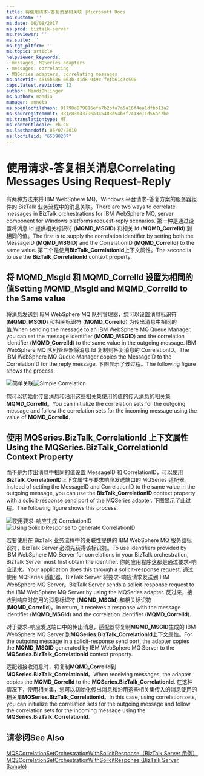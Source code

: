 ```yaml
---
title: 将使用请求-答复消息相关联 |Microsoft Docs
ms.custom: ''
ms.date: 06/08/2017
ms.prod: biztalk-server
ms.reviewer: ''
ms.suite: ''
ms.tgt_pltfrm: ''
ms.topic: article
helpviewer_keywords:
- messages, MQSeries adapters
- messages, correlating
- MQSeries adapters, correlating messages
ms.assetid: 4615b586-663b-41d8-949c-fefb6143c590
caps.latest.revision: 12
author: MandiOhlinger
ms.author: mandia
manager: anneta
ms.openlocfilehash: 91790a879816efa7b2bfa7a5a16f4ea1dfbb13a2
ms.sourcegitcommit: 381e83d43796a345488d54b3f7413e11d56ad7be
ms.translationtype: MT
ms.contentlocale: zh-CN
ms.lasthandoff: 05/07/2019
ms.locfileid: "65390207"
---
```

# <a name="correlating-messages-using-request-reply"></a><span data-ttu-id="d9af7-102">使用请求-答复相关消息</span><span class="sxs-lookup"><span data-stu-id="d9af7-102">Correlating Messages Using Request-Reply</span></span>
<span data-ttu-id="d9af7-103">有两种方法来将 IBM WebSphere MQ，Windows 平台请求-答复方案的服务器组件的 BizTalk 业务流程中的消息关联。</span><span class="sxs-lookup"><span data-stu-id="d9af7-103">There are two ways to correlate messages in BizTalk orchestrations for IBM WebSphere MQ, server component for Windows platforms request-reply scenarios.</span></span> <span data-ttu-id="d9af7-104">第一种是通过设置将消息 Id 提供相关标识符 (**MQMD_MSGID**) 和相关 Id (**MQMD_CorrelId**) 到相同的值。</span><span class="sxs-lookup"><span data-stu-id="d9af7-104">The first is to supply the correlation identifier by setting both the MessageID (**MQMD_MSGID**) and the CorrelationID (**MQMD_CorrelId**) to the same value.</span></span> <span data-ttu-id="d9af7-105">第二个是使用**BizTalk_CorrelationId**上下文属性。</span><span class="sxs-lookup"><span data-stu-id="d9af7-105">The second is to use the **BizTalk_CorrelationId** context property.</span></span>  
  
## <a name="setting-mqmdmsgid-and-mqmdcorrelid-to-the-same-value"></a><span data-ttu-id="d9af7-106">将 MQMD_MsgId 和 MQMD_CorrelId 设置为相同的值</span><span class="sxs-lookup"><span data-stu-id="d9af7-106">Setting MQMD_MsgId and MQMD_CorrelId to the Same value</span></span>  
 <span data-ttu-id="d9af7-107">将消息发送到 IBM WebSphere MQ 队列管理器，您可以设置消息标识符 (**MQMD_MSGID**) 和相关标识符 (**MQMD_CorrelId**) 为传出消息中相同的值.</span><span class="sxs-lookup"><span data-stu-id="d9af7-107">When sending the message to an IBM WebSphere MQ Queue Manager, you can set the message identifier (**MQMD_MSGID**) and the correlation identifier (**MQMD_CorrelId**) to the same value in the outgoing message.</span></span> <span data-ttu-id="d9af7-108">IBM WebSphere MQ 队列管理器将消息 Id 复制到答复消息的 CorrelationID。</span><span class="sxs-lookup"><span data-stu-id="d9af7-108">The IBM WebSphere MQ Queue Manager copies the MessageID to the CorrelationID for the reply message.</span></span> <span data-ttu-id="d9af7-109">下图显示了该过程。</span><span class="sxs-lookup"><span data-stu-id="d9af7-109">The following figure shows the process.</span></span>  
  
 <span data-ttu-id="d9af7-110">![简单关联](../core/media/bts-dev-mqsimplecorrelation.gif "BTS_Dev_MQSimpleCorrelation")</span><span class="sxs-lookup"><span data-stu-id="d9af7-110">![Simple Correlation](../core/media/bts-dev-mqsimplecorrelation.gif "BTS_Dev_MQSimpleCorrelation")</span></span>  
  
 <span data-ttu-id="d9af7-111">您可以初始化传出消息和沿用这些相关集使用的值的传入消息的相关集**MQMD_CorrelId**。</span><span class="sxs-lookup"><span data-stu-id="d9af7-111">You can initialize the correlation sets for the outgoing message and follow the correlation sets for the incoming message using the value of **MQMD_CorrelId**.</span></span>  
  
## <a name="using-the-mqseriesbiztalkcorrelationid-context-property"></a><span data-ttu-id="d9af7-112">使用 MQSeries.BizTalk_CorrelationId 上下文属性</span><span class="sxs-lookup"><span data-stu-id="d9af7-112">Using the MQSeries.BizTalk_CorrelationId Context Property</span></span>  
 <span data-ttu-id="d9af7-113">而不是为传出消息中相同的值设置 MessageID 和 CorrelationID，可以使用**BizTalk_CorrelationID**上下文属性与要求响应发送端口的 MQSeries 适配器。</span><span class="sxs-lookup"><span data-stu-id="d9af7-113">Instead of setting the MessageID and CorrelationID to the same value in the outgoing message, you can use the **BizTalk_CorrelationID** context property with a solicit-response send port of the MQSeries adapter.</span></span> <span data-ttu-id="d9af7-114">下图显示了此过程。</span><span class="sxs-lookup"><span data-stu-id="d9af7-114">The following figure shows this process.</span></span>  
  
 <span data-ttu-id="d9af7-115">![使用要求&#45;响应生成 CorrelationID](../core/media/bts-dev-mqgeneratedcorrelation.gif "BTS_Dev_MQGeneratedCorrelation")</span><span class="sxs-lookup"><span data-stu-id="d9af7-115">![Using Solicit&#45;Response to generate CorrelationID](../core/media/bts-dev-mqgeneratedcorrelation.gif "BTS_Dev_MQGeneratedCorrelation")</span></span>  
  
 <span data-ttu-id="d9af7-116">若要使用在 BizTalk 业务流程中的关联性提供的 IBM WebSphere MQ 服务器标识符，BizTalk Server 必须先获得该标识符。</span><span class="sxs-lookup"><span data-stu-id="d9af7-116">To use identifiers provided by IBM WebSphere MQ Server for correlations in your BizTalk orchestration, BizTalk Server must first obtain the identifier.</span></span> <span data-ttu-id="d9af7-117">你的应用程序这都是通过要求-响应请求。</span><span class="sxs-lookup"><span data-stu-id="d9af7-117">Your application does this through a solicit-response request.</span></span> <span data-ttu-id="d9af7-118">通过使用 MQSeries 适配器，BizTalk Server 将要求-响应请求发送到 IBM WebSphere MQ Server。</span><span class="sxs-lookup"><span data-stu-id="d9af7-118">BizTalk Server sends a solicit-response request to the IBM WebSphere MQ Server by using the MQSeries adapter.</span></span> <span data-ttu-id="d9af7-119">反过来，接收到响应时使用的消息标识符 (**MQMD_MSGId**) 和相关标识符 (**MQMD_CorrelId**)。</span><span class="sxs-lookup"><span data-stu-id="d9af7-119">In return, it receives a response with the message identifier (**MQMD_MSGId**) and the correlation identifier (**MQMD_CorrelId**).</span></span>  
  
 <span data-ttu-id="d9af7-120">对于要求-响应发送端口中的传出消息，适配器将复制**MQMD_MSGID**生成的 IBM WebSphere MQ Server 到**MQSeries.BizTalk_CorrelationId**上下文属性。</span><span class="sxs-lookup"><span data-stu-id="d9af7-120">For the outgoing message in a solicit-response send port, the adapter copies the **MQMD_MSGID** generated by IBM WebSphere MQ Server to the **MQSeries.BizTalk_CorrelationId** context property.</span></span>  
  
 <span data-ttu-id="d9af7-121">适配器接收消息时，将复制**MQMD_CorrelId**到**MQSeries.BizTalk_CorrelationId**。</span><span class="sxs-lookup"><span data-stu-id="d9af7-121">When receiving messages, the adapter copies the **MQMD_CorrelId** to the **MQSeries.BizTalk_CorrelationId**.</span></span> <span data-ttu-id="d9af7-122">在这种情况下，使用相关集，您可以初始化传出消息和沿用这些相关集传入的消息使用的相关集**MQSeries.BizTalk_CorrelationId**。</span><span class="sxs-lookup"><span data-stu-id="d9af7-122">In this case, using correlation sets, you can initialize the correlation sets for the outgoing message and follow the correlation sets for the incoming message using the **MQSeries.BizTalk_CorrelationId**.</span></span>  
  
## <a name="see-also"></a><span data-ttu-id="d9af7-123">请参阅</span><span class="sxs-lookup"><span data-stu-id="d9af7-123">See Also</span></span>  
 [<span data-ttu-id="d9af7-124">MQSCorrelationSetOrchestrationWithSolicitResponse（BizTalk Server 示例）</span><span class="sxs-lookup"><span data-stu-id="d9af7-124">MQSCorrelationSetOrchestrationWithSolicitResponse (BizTalk Server Sample)</span></span>](../core/mqscorrelationsetorchestrationwithsolicitresponse-biztalk-server-sample.md)